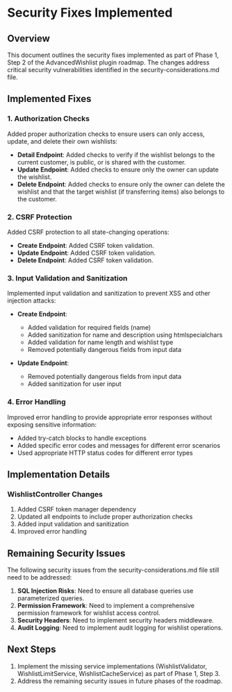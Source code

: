 # Security Fixes Implemented

## Overview
This document outlines the security fixes implemented as part of Phase 1, Step 2 of the AdvancedWishlist plugin roadmap. The changes address critical security vulnerabilities identified in the security-considerations.md file.

## Implemented Fixes

### 1. Authorization Checks
Added proper authorization checks to ensure users can only access, update, and delete their own wishlists:

- **Detail Endpoint**: Added checks to verify if the wishlist belongs to the current customer, is public, or is shared with the customer.
- **Update Endpoint**: Added checks to ensure only the owner can update the wishlist.
- **Delete Endpoint**: Added checks to ensure only the owner can delete the wishlist and that the target wishlist (if transferring items) also belongs to the customer.

### 2. CSRF Protection
Added CSRF protection to all state-changing operations:

- **Create Endpoint**: Added CSRF token validation.
- **Update Endpoint**: Added CSRF token validation.
- **Delete Endpoint**: Added CSRF token validation.

### 3. Input Validation and Sanitization
Implemented input validation and sanitization to prevent XSS and other injection attacks:

- **Create Endpoint**: 
  - Added validation for required fields (name)
  - Added sanitization for name and description using htmlspecialchars
  - Added validation for name length and wishlist type
  - Removed potentially dangerous fields from input data

- **Update Endpoint**:
  - Removed potentially dangerous fields from input data
  - Added sanitization for user input

### 4. Error Handling
Improved error handling to provide appropriate error responses without exposing sensitive information:

- Added try-catch blocks to handle exceptions
- Added specific error codes and messages for different error scenarios
- Used appropriate HTTP status codes for different error types

## Implementation Details

### WishlistController Changes
1. Added CSRF token manager dependency
2. Updated all endpoints to include proper authorization checks
3. Added input validation and sanitization
4. Improved error handling

## Remaining Security Issues
The following security issues from the security-considerations.md file still need to be addressed:

1. **SQL Injection Risks**: Need to ensure all database queries use parameterized queries.
2. **Permission Framework**: Need to implement a comprehensive permission framework for wishlist access control.
3. **Security Headers**: Need to implement security headers middleware.
4. **Audit Logging**: Need to implement audit logging for wishlist operations.

## Next Steps
1. Implement the missing service implementations (WishlistValidator, WishlistLimitService, WishlistCacheService) as part of Phase 1, Step 3.
2. Address the remaining security issues in future phases of the roadmap.
